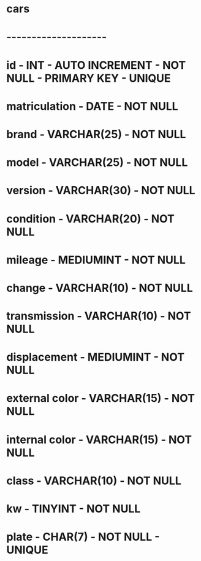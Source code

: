 # cars

# --------------------

# id - INT - AUTO INCREMENT - NOT NULL - PRIMARY KEY - UNIQUE
# matriculation - DATE - NOT NULL
# brand - VARCHAR(25) - NOT NULL
# model - VARCHAR(25) - NOT NULL
# version - VARCHAR(30) - NOT NULL
# condition - VARCHAR(20) - NOT NULL
# mileage - MEDIUMINT - NOT NULL
# change - VARCHAR(10) - NOT NULL
# transmission - VARCHAR(10) - NOT NULL
# displacement - MEDIUMINT - NOT NULL
# external color - VARCHAR(15) - NOT NULL
# internal color - VARCHAR(15) - NOT NULL
# class - VARCHAR(10) - NOT NULL
# kw - TINYINT - NOT NULL
# plate - CHAR(7) - NOT NULL - UNIQUE